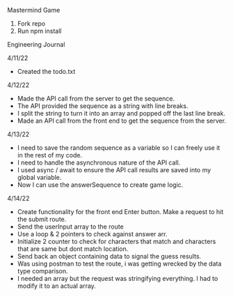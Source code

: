 Mastermind Game
1. Fork repo
2. Run npm install

Engineering Journal

4/11/22
- Created the todo.txt

4/12/22
- Made the API call from the server to get the sequence.
- The API provided the sequence as a string with line breaks.
- I split the string to turn it into an array and popped off the last line break.
- Made an API call from the front end to get the sequence from the server.

4/13/22
- I need to save the random sequence as a variable so I can freely use it in the rest of my code.
- I need to handle the asynchronous nature of the API call.
- I used async / await to ensure the API call results are saved into my global variable.
- Now I can use the answerSequence to create game logic.

4/14/22
- Create functionality for the front end Enter button. Make a request to hit the submit route.
- Send the userInput array to the route
- Use a loop & 2 pointers to check against answer arr.
- Initialize 2 counter to check for characters that match and characters that are same but dont match location.
- Send back an object containing data to signal the guess results.
- Was using postman to test the route, i was getting wrecked by the data type comparison.
- I needed an array but the request was stringifying everything. I had to modify it to an actual array.